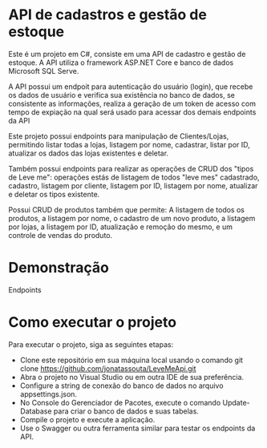 # API de cadastros e gestão de estoque

Este é um projeto em C#, consiste em uma API de cadastro e gestão de estoque. A API utiliza o framework ASP.NET Core e banco de dados Microsoft SQL Serve.

A API possui um endpoit para autenticação do usuário (login), que recebe os dados de usuário e verifica sua existência no banco de dados, se consistente as informações, realiza a geração de um token de acesso com tempo de expiação na qual será usado para acessar dos demais endpoints da API

Este projeto possui endpoints para manipulação de Clientes/Lojas, permitindo listar todas a lojas, listagem por nome, cadastrar, listar por ID, atualizar os dados das lojas existentes e deletar.

Também possui endpoints para realizar as operações de CRUD dos "tipos de Leve me": operações estás de listagem de todos "leve mes" cadastrado, cadastro, listagem por cliente, listagem por ID, listagem por nome, atualizar e deletar os tipos existente.

Possui CRUD de produtos também que permite: A listagem de todos os produtos, a listagem por nome, o cadastro de um novo produto, a listagem por lojas, a listagem por ID, atualização e remoção do mesmo, e um controle de vendas do produto.

# Demonstração
Endpoints

# Como executar o projeto

Para executar o projeto, siga as seguintes etapas:
* Clone este repositório em sua máquina local usando o comando git clone https://github.com/jonatassouta/LeveMeApi.git
* Abra o projeto no Visual Studio ou em outra IDE de sua preferência.
* Configure a string de conexão do banco de dados no arquivo appsettings.json.
* No Console do Gerenciador de Pacotes, execute o comando Update-Database para criar o banco de dados e suas tabelas.
* Compile o projeto e execute a aplicação.
* Use o Swagger ou outra ferramenta similar para testar os endpoints da API.
